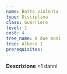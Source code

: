 ```yaml
---
name: Botta violenta
type: Disciplina
class: Guerriero
level: 1
cost: 4
tree_name: A due mani
tree: Albero 1
prerequisites: 
---
```


**Descrizione**
+1 danni